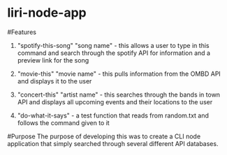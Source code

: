 # liri-node-app

#Features
1. "spotify-this-song" "song name" - this allows a user to type in this command and search through the spotify API for information and a preview link for the song

2. "movie-this" "movie name" - this pulls information from the OMBD API and displays it to the user

3. "concert-this" "artist name" - this searches through the bands in town API and displays all upcoming events and their locations to the user

3. "do-what-it-says" - a test function that reads from random.txt and follows the command given to it

#Purpose
    The purpose of developing this was to create a CLI node application that simply searched through several different API databases.